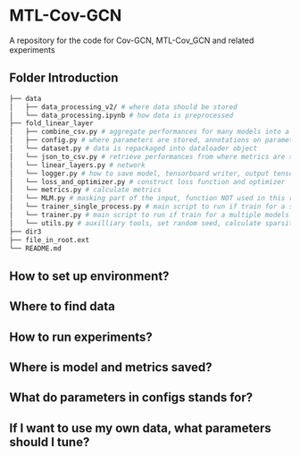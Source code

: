 # MTL-Cov-GCN
A repository for the code for Cov-GCN, MTL-Cov_GCN and related experiments

## Folder Introduction
```bash
├── data
│   ├── data_processing_v2/ # where data should be stored
│   └── data_processing.ipynb # how data is preprocessed
├── fold_linear_layer
│   ├── combine_csv.py # aggregate performances for many models into a single csv file, path_dir has to be passed 
│   ├── config.py # where parameters are stored, annotations on parameters are given as comment
│   └── dataset.py # data is repackaged into dataloader object
│   └── json_to_csv.py # retrieve performances from where metrics are saved, path_dir has to be passed 
│   └── linear_layers.py # network
│   └── logger.py # how to save model, tensorboard writer, output tensor and more
│   └── loss_and_optimizer.py # construct loss function and optimizer
│   └── metrics.py # calculate metrics
│   └── MLM.py # masking part of the input, function NOT used in this research
│   └── trainer_single_process.py # main script to run if train for a sinlge model
│   └── trainer.py # main script to run if train for a multiple models in a loop
│   └── utils.py # auxilliary tools, set random seed, calculate sparsity and threshold, etc.
├── dir3
├── file_in_root.ext
└── README.md
```

## How to set up environment?

## Where to find data

## How to run experiments?

## Where is model and metrics saved?

## What do parameters in configs stands for?

## If I want to use my own data, what parameters should I tune?
